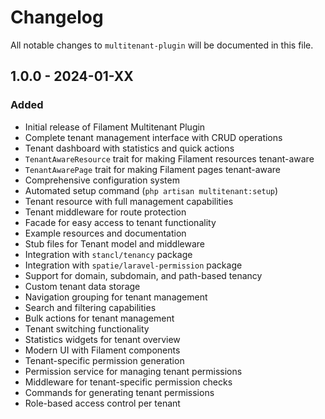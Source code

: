 # Changelog

All notable changes to `multitenant-plugin` will be documented in this file.

## 1.0.0 - 2024-01-XX

### Added
- Initial release of Filament Multitenant Plugin
- Complete tenant management interface with CRUD operations
- Tenant dashboard with statistics and quick actions
- `TenantAwareResource` trait for making Filament resources tenant-aware
- `TenantAwarePage` trait for making Filament pages tenant-aware
- Comprehensive configuration system
- Automated setup command (`php artisan multitenant:setup`)
- Tenant resource with full management capabilities
- Tenant middleware for route protection
- Facade for easy access to tenant functionality
- Example resources and documentation
- Stub files for Tenant model and middleware
- Integration with `stancl/tenancy` package
- Integration with `spatie/laravel-permission` package
- Support for domain, subdomain, and path-based tenancy
- Custom tenant data storage
- Navigation grouping for tenant management
- Search and filtering capabilities
- Bulk actions for tenant management
- Tenant switching functionality
- Statistics widgets for tenant overview
- Modern UI with Filament components
- Tenant-specific permission generation
- Permission service for managing tenant permissions
- Middleware for tenant-specific permission checks
- Commands for generating tenant permissions
- Role-based access control per tenant
